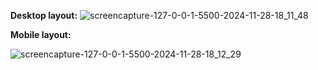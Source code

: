 <b>Desktop layout:</b>
![screencapture-127-0-0-1-5500-2024-11-28-18_11_48](https://github.com/user-attachments/assets/09d12cb4-d878-480c-b883-dd574bc10652)

<b>Mobile layout:</b>

![screencapture-127-0-0-1-5500-2024-11-28-18_12_29](https://github.com/user-attachments/assets/b3201340-2b44-4624-b366-8d04bb55b338)
